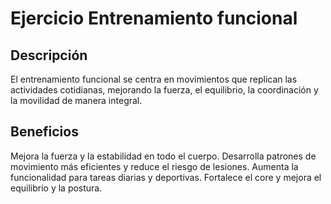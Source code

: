 # Ejercicio Entrenamiento funcional

## Descripción
El entrenamiento funcional se centra en movimientos que replican las actividades cotidianas, mejorando la fuerza, el equilibrio, la coordinación y la movilidad de manera integral.

## Beneficios
Mejora la fuerza y la estabilidad en todo el cuerpo.
Desarrolla patrones de movimiento más eficientes y reduce el riesgo de lesiones.
Aumenta la funcionalidad para tareas diarias y deportivas.
Fortalece el core y mejora el equilibrio y la postura.